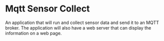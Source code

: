 # Mqtt Sensor Collect

An application that will run and collect sensor data and send it to an MQTT broker.
The application will also have a web server that can display the information on 
a web page.